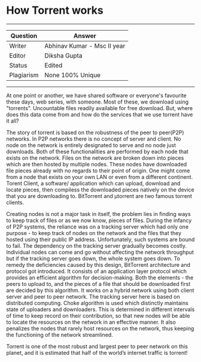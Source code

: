 # How Torrent works

---

| Question   | Answer                                                            |
| ---------- | ----------------------------------------------------------------- |
| Writer     | Abhinav Kumar - Msc II year                                  |
| Editor     | Diksha Gupta                                                      |
| Status     | Edited                                                |
| Plagiarism | None 100% Unique                                                  |

---
At one point or another, we have shared software or everyone's favourite these days, web series, with someone. Most of these, we download using "torrents". Uncountable files readily available for free download. But, where does this data come from and how do the services that we use torrent have it all?

The story of torrent is based on the robustness of the peer to peer(P2P) networks. In P2P networks there is no concept of server and client. No node on the network is entirely designated to serve and no node just downloads. Both of these functionalities are performed by each node that exists on the network. Files on the network are broken down into pieces which are then hosted by multiple nodes. These nodes have downloaded file pieces already with no regards to their point of origin. One might come from a node that exists on your own LAN or even from a different continent. Torent Client, a software/ application which can upload, download and locate pieces, then compiless the downloaded pieces natively on the device that you are downloading to. BitTorrent and μtorrent are two famous torrent clients.

Creating nodes is not a major task in itself, the problem lies in finding ways to keep track of files or as we now know, pieces of files. During the infancy of P2P systems, the reliance was on a tracking server which had only one purpose - to keep track of nodes on the network and the files that they hosted using their public IP address. Unfortunately, such systems are bound to fail. The dependency on the tracking server gradually becomes costly. Individual nodes can come and go without affecting the network throughput but if the tracking server goes down, the whole system goes down. To remedy the deficiencies caused by this design, BitTorrent architecture and protocol got introduced. It consists of an application layer protocol which provides an efficient algorithm for decision-making. Both the elements - the peers to upload to, and the pieces of a file that should be downloaded first are decided by this algorithm. It works on a hybrid network using both client server and peer to peer network. The tracking server here is based on distributed computing. Choke algorithm is used which distinctly maintains state of uploaders and downloaders. This is determined in different intervals of time to keep record on their contribution, so that new nodes will be able to locate the resources on the network in an effective manner. It also penalizes the nodes that rarely host resources on the network, thus keeping the functioning of the network streamlined.


Torrent is one of the most robust and largest peer to peer network on this planet, and it is estimated that half of the world’s internet traffic is torrent!



